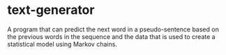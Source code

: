 # text-generator

A program that can predict the next word in a pseudo-sentence based on the previous words in the sequence and the data that is used to create a statistical model using Markov chains.
